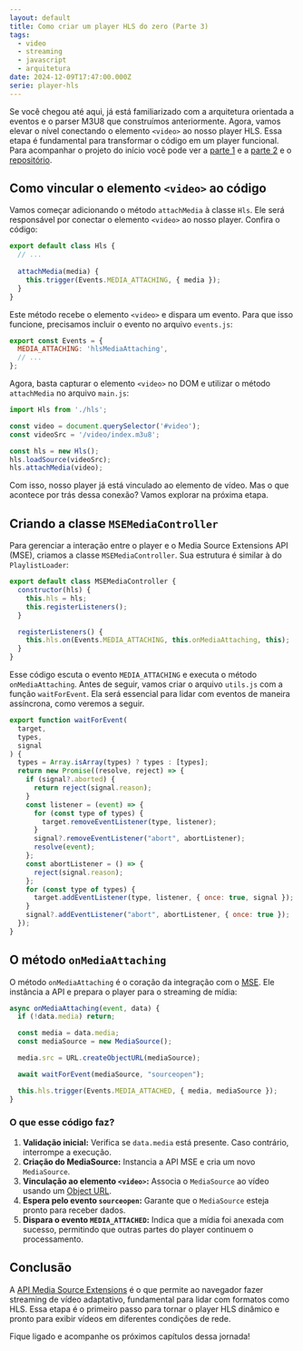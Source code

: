 ```yaml
---
layout: default
title: Como criar um player HLS do zero (Parte 3)
tags:
  - video
  - streaming
  - javascript
  - arquitetura
date: 2024-12-09T17:47:00.000Z
serie: player-hls
---
```

Se você chegou até aqui, já está familiarizado com a arquitetura orientada a eventos e o parser M3U8 que construímos anteriormente. Agora, vamos elevar o nível conectando o elemento `<video>` ao nosso player HLS. Essa etapa é fundamental para transformar o código em um player funcional. Para acompanhar o projeto do início você pode ver a [parte 1](/posts/como-criar-um-player-hls-do-zero-parte-1/) e a [parte 2](/posts/como-criar-um-player-hls-do-zero-parte-2/) e o [repositório](https://github.com/felipecesr/hls-player/tree/main).

## Como vincular o elemento `<video>` ao código

Vamos começar adicionando o método `attachMedia` à classe `Hls`. Ele será responsável por conectar o elemento `<video>` ao nosso player. Confira o código:

```javascript
export default class Hls {
  // ...
  
  attachMedia(media) {
    this.trigger(Events.MEDIA_ATTACHING, { media });
  }
}
```

Este método recebe o elemento `<video>` e dispara um evento. Para que isso funcione, precisamos incluir o evento no arquivo `events.js`:

```javascript
export const Events = {
  MEDIA_ATTACHING: 'hlsMediaAttaching',
  // ...
};
```

Agora, basta capturar o elemento `<video>` no DOM e utilizar o método `attachMedia` no arquivo `main.js`:

```javascript
import Hls from './hls';

const video = document.querySelector('#video');
const videoSrc = '/video/index.m3u8';

const hls = new Hls();
hls.loadSource(videoSrc);
hls.attachMedia(video);
```

Com isso, nosso player já está vinculado ao elemento de vídeo. Mas o que acontece por trás dessa conexão? Vamos explorar na próxima etapa.

## Criando a classe `MSEMediaController`

Para gerenciar a interação entre o player e o Media Source Extensions API (MSE), criamos a classe `MSEMediaController`. Sua estrutura é similar à do `PlaylistLoader`:

```javascript
export default class MSEMediaController {
  constructor(hls) {
    this.hls = hls;
    this.registerListeners();
  }

  registerListeners() {
    this.hls.on(Events.MEDIA_ATTACHING, this.onMediaAttaching, this);
  }
}
```

Esse código escuta o evento `MEDIA_ATTACHING` e executa o método `onMediaAttaching`. Antes de seguir, vamos criar o arquivo `utils.js` com a função `waitForEvent`. Ela será essencial para lidar com eventos de maneira assíncrona, como veremos a seguir.

```javascript
export function waitForEvent(
  target,
  types,
  signal
) {
  types = Array.isArray(types) ? types : [types];
  return new Promise((resolve, reject) => {
    if (signal?.aborted) {
      return reject(signal.reason);
    }
    const listener = (event) => {
      for (const type of types) {
        target.removeEventListener(type, listener);
      }
      signal?.removeEventListener("abort", abortListener);
      resolve(event);
    };
    const abortListener = () => {
      reject(signal.reason);
    };
    for (const type of types) {
      target.addEventListener(type, listener, { once: true, signal });
    }
    signal?.addEventListener("abort", abortListener, { once: true });
  });
}
```

## O método `onMediaAttaching`

O método `onMediaAttaching` é o coração da integração com o [MSE](https://developer.mozilla.org/en-US/docs/Web/API/Media_Source_Extensions_API). Ele instância a API e prepara o player para o streaming de mídia:

```javascript
async onMediaAttaching(event, data) {
  if (!data.media) return;

  const media = data.media;
  const mediaSource = new MediaSource();

  media.src = URL.createObjectURL(mediaSource);

  await waitForEvent(mediaSource, "sourceopen");

  this.hls.trigger(Events.MEDIA_ATTACHED, { media, mediaSource });
}
```

### O que esse código faz?

1. **Validação inicial:** Verifica se `data.media` está presente. Caso contrário, interrompe a execução.
2. **Criação do MediaSource:** Instancia a API MSE e cria um novo `MediaSource`.
3. **Vinculação ao elemento `<video>`:** Associa o `MediaSource` ao vídeo usando um [Object URL](https://developer.mozilla.org/en-US/docs/Web/API/URL/createObjectURL_static).
4. **Espera pelo evento `sourceopen`:** Garante que o `MediaSource` esteja pronto para receber dados.
5. **Dispara o evento `MEDIA_ATTACHED`:** Indica que a mídia foi anexada com sucesso, permitindo que outras partes do player continuem o processamento.

## Conclusão

A [API Media Source Extensions](https://developer.mozilla.org/en-US/docs/Web/API/Media_Source_Extensions_API) é o que permite ao navegador fazer streaming de vídeo adaptativo, fundamental para lidar com formatos como HLS. Essa etapa é o primeiro passo para tornar o player HLS dinâmico e pronto para exibir vídeos em diferentes condições de rede.

Fique ligado e acompanhe os próximos capítulos dessa jornada!
